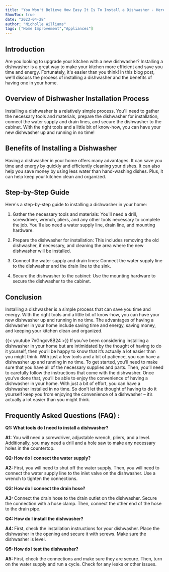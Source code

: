 ```yaml
---
title: "You Won't Believe How Easy It Is To Install a Dishwasher - Here's How!"
ShowToc: true 
date: "2023-04-28"
author: "Nicholle Williams" 
tags: ["Home Improvement","Appliances"]
---
```

## Introduction

Are you looking to upgrade your kitchen with a new dishwasher? Installing a dishwasher is a great way to make your kitchen more efficient and save you time and energy. Fortunately, it's easier than you think! In this blog post, we'll discuss the process of installing a dishwasher and the benefits of having one in your home. 

## Overview of Dishwasher Installation Process

Installing a dishwasher is a relatively simple process. You'll need to gather the necessary tools and materials, prepare the dishwasher for installation, connect the water supply and drain lines, and secure the dishwasher to the cabinet. With the right tools and a little bit of know-how, you can have your new dishwasher up and running in no time!

## Benefits of Installing a Dishwasher

Having a dishwasher in your home offers many advantages. It can save you time and energy by quickly and efficiently cleaning your dishes. It can also help you save money by using less water than hand-washing dishes. Plus, it can help keep your kitchen clean and organized.

## Step-by-Step Guide

Here's a step-by-step guide to installing a dishwasher in your home:

1. Gather the necessary tools and materials: You'll need a drill, screwdriver, wrench, pliers, and any other tools necessary to complete the job. You'll also need a water supply line, drain line, and mounting hardware.

2. Prepare the dishwasher for installation: This includes removing the old dishwasher, if necessary, and cleaning the area where the new dishwasher will be installed.

3. Connect the water supply and drain lines: Connect the water supply line to the dishwasher and the drain line to the sink.

4. Secure the dishwasher to the cabinet: Use the mounting hardware to secure the dishwasher to the cabinet.

## Conclusion

Installing a dishwasher is a simple process that can save you time and energy. With the right tools and a little bit of know-how, you can have your new dishwasher up and running in no time. The advantages of having a dishwasher in your home include saving time and energy, saving money, and keeping your kitchen clean and organized.

{{< youtube 7nGngov8B24 >}} 
If you’ve been considering installing a dishwasher in your home but are intimidated by the thought of having to do it yourself, then you’ll be happy to know that it’s actually a lot easier than you might think. With just a few tools and a bit of patience, you can have a dishwasher up and running in no time. To get started, you’ll need to make sure that you have all of the necessary supplies and parts. Then, you’ll need to carefully follow the instructions that come with the dishwasher. Once you’ve done that, you’ll be able to enjoy the convenience of having a dishwasher in your home. With just a bit of effort, you can have a dishwasher installed in no time. So don’t let the thought of having to do it yourself keep you from enjoying the convenience of a dishwasher – it’s actually a lot easier than you might think.

## Frequently Asked Questions (FAQ) :
**Q1: What tools do I need to install a dishwasher?**

**A1:** You will need a screwdriver, adjustable wrench, pliers, and a level. Additionally, you may need a drill and a hole saw to make any necessary holes in the countertop. 

**Q2: How do I connect the water supply?**

**A2:** First, you will need to shut off the water supply. Then, you will need to connect the water supply line to the inlet valve on the dishwasher. Use a wrench to tighten the connections. 

**Q3: How do I connect the drain hose?**

**A3:** Connect the drain hose to the drain outlet on the dishwasher. Secure the connection with a hose clamp. Then, connect the other end of the hose to the drain pipe. 

**Q4: How do I install the dishwasher?**

**A4:** First, check the installation instructions for your dishwasher. Place the dishwasher in the opening and secure it with screws. Make sure the dishwasher is level. 

**Q5: How do I test the dishwasher?**

**A5:** First, check the connections and make sure they are secure. Then, turn on the water supply and run a cycle. Check for any leaks or other issues.





